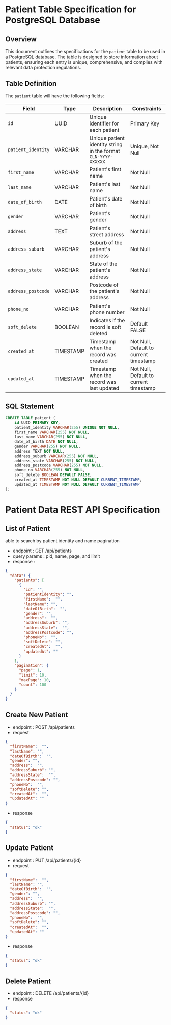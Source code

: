 # Patient Table Specification for PostgreSQL Database

## Overview

This document outlines the specifications for the `patient` table to be used in a PostgreSQL database. The table is designed to store information about patients, ensuring each entry is unique, comprehensive, and complies with relevant data protection regulations.

## Table Definition

The `patient` table will have the following fields:

| Field            | Type       | Description                                            | Constraints                           |
|------------------|------------|--------------------------------------------------------|---------------------------------------|
| `id`             | UUID       | Unique identifier for each patient                     | Primary Key                           |
| `patient_identity`| VARCHAR   | Unique patient identity string in the format `CLN-YYYY-XXXXXX` | Unique, Not Null                     |
| `first_name`     | VARCHAR    | Patient's first name                                   | Not Null                              |
| `last_name`      | VARCHAR    | Patient's last name                                    | Not Null                              |
| `date_of_birth`  | DATE       | Patient's date of birth                                | Not Null                              |
| `gender`         | VARCHAR    | Patient's gender                                       | Not Null                              |
| `address`        | TEXT       | Patient's street address                               | Not Null                              |
| `address_suburb` | VARCHAR    | Suburb of the patient's address                        | Not Null                              |
| `address_state`  | VARCHAR    | State of the patient's address                         | Not Null                              |
| `address_postcode` | VARCHAR    | Postcode of the patient's address                      | Not Null                              |
| `phone_no`       | VARCHAR    | Patient's phone number                                 | Not Null                              |
| `soft_delete`    | BOOLEAN    | Indicates if the record is soft deleted                | Default FALSE                         |
| `created_at`     | TIMESTAMP  | Timestamp when the record was created                  | Not Null, Default to current timestamp|
| `updated_at`     | TIMESTAMP  | Timestamp when the record was last updated             | Not Null, Default to current timestamp|

## SQL Statement

```sql
CREATE TABLE patient (
    id UUID PRIMARY KEY,
    patient_identity VARCHAR(255) UNIQUE NOT NULL,
    first_name VARCHAR(255) NOT NULL,
    last_name VARCHAR(255) NOT NULL,
    date_of_birth DATE NOT NULL,
    gender VARCHAR(255) NOT NULL,
    address TEXT NOT NULL,
    address_suburb VARCHAR(255) NOT NULL,
    address_state VARCHAR(255) NOT NULL,
    address_postcode VARCHAR(255) NOT NULL,
    phone_no VARCHAR(255) NOT NULL,
    soft_delete BOOLEAN DEFAULT FALSE,
    created_at TIMESTAMP NOT NULL DEFAULT CURRENT_TIMESTAMP,
    updated_at TIMESTAMP NOT NULL DEFAULT CURRENT_TIMESTAMP
);
```

# Patient Data REST API Specification

## List of Patient
able to search by patient identity and name pagination

- endpoint : GET /api/patients
- query params : pid, name, page, and limit
- response :
```json
{
  "data": {
    "patients": [
      {
        "id": "",
        "patientIdentity": "",
        "firstName":  "",
        "lastName": "",
        "dateOfBirth":  "",
        "gender": "",
        "address":  "",
        "addressSuburb": "",
        "addressState":  "",
        "addressPostcode": "",
        "phoneNo":  "",
        "softDelete": "",
        "createdAt":  "",
        "updatedAt": ""
      }
    ],
    "pagination": {
      "page": 1,
      "limit": 10,
      "maxPage": 10,
      "count": 100
    }
  }
}
```

## Create New Patient
- endpoint : POST /api/patients
- request
```json
{
  "firstName":  "",
  "lastName": "",
  "dateOfBirth":  "",
  "gender": "",
  "address":  "",
  "addressSuburb": "",
  "addressState":  "",
  "addressPostcode": "",
  "phoneNo":  "",
  "softDelete": "",
  "createdAt":  "",
  "updatedAt": ""
}
```
- response
```json
{
  "status": "ok"
}
```

## Update Patient
- endpoint : PUT /api/patients/{id}
- request
```json
{
  "firstName":  "",
  "lastName": "",
  "dateOfBirth":  "",
  "gender": "",
  "address":  "",
  "addressSuburb": "",
  "addressState":  "",
  "addressPostcode": "",
  "phoneNo":  "",
  "softDelete": "",
  "createdAt":  "",
  "updatedAt": ""
}
```
- response
```json
{
  "status": "ok"
}
```

## Delete Patient
- endpoint : DELETE /api/patients/{id}
- response
```json
{
  "status": "ok"
}
```